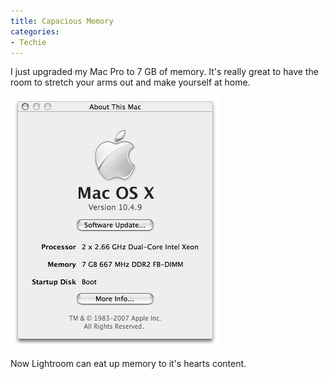 ```yaml
---
title: Capacious Memory
categories:
- Techie
---
```


I just upgraded my Mac Pro to 7 GB of memory. It's really great to have the room to stretch your arms out and make yourself at home.


![7gig.png](/assets/posts/2007/7gig1.png)

Now Lightroom can eat up memory to it's hearts content.
